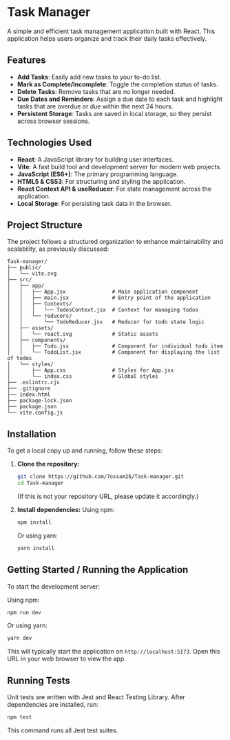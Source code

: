 # Task Manager

A simple and efficient task management application built with React. This application helps users organize and track their daily tasks effectively.

## Features

*   **Add Tasks**: Easily add new tasks to your to-do list.
*   **Mark as Complete/Incomplete**: Toggle the completion status of tasks.
*   **Delete Tasks**: Remove tasks that are no longer needed.
*   **Due Dates and Reminders**: Assign a due date to each task and highlight
    tasks that are overdue or due within the next 24 hours.
*   **Persistent Storage**: Tasks are saved in local storage, so they persist across browser sessions.

## Technologies Used

*   **React**: A JavaScript library for building user interfaces.
*   **Vite**: A fast build tool and development server for modern web projects.
*   **JavaScript (ES6+)**: The primary programming language.
*   **HTML5 & CSS3**: For structuring and styling the application.
*   **React Context API & useReducer**: For state management across the application.
*   **Local Storage**: For persisting task data in the browser.

## Project Structure

The project follows a structured organization to enhance maintainability and scalability, as previously discussed:

```
Task-manager/
├── public/
│   └── vite.svg
├── src/
│   ├── app/
│   │   ├── App.jsx               # Main application component
│   │   ├── main.jsx              # Entry point of the application
│   │   ├── Contexts/
│   │   │   └── TodosContext.jsx  # Context for managing todos
│   │   └── reducers/
│   │       └── TodoReducer.jsx   # Reducer for todo state logic
│   ├── assets/
│   │   └── react.svg             # Static assets
│   ├── components/
│   │   ├── Todo.jsx              # Component for individual todo item
│   │   └── TodoList.jsx          # Component for displaying the list of todos
│   └── styles/
│       ├── App.css               # Styles for App.jsx
│       └── index.css             # Global styles
├── .eslintrc.cjs
├── .gitignore
├── index.html
├── package-lock.json
├── package.json
└── vite.config.js
```

## Installation

To get a local copy up and running, follow these steps:

1.  **Clone the repository:**
    ```sh
    git clone https://github.com/7ossam26/Task-manager.git 
    cd Task-manager
    ```
    (If this is not your repository URL, please update it accordingly.)

2.  **Install dependencies:**
    Using npm:
    ```sh
    npm install
    ```
    Or using yarn:
    ```sh
    yarn install
    ```

## Getting Started / Running the Application

To start the development server:

Using npm:
```sh
npm run dev
```
Or using yarn:
```sh
yarn dev
```

This will typically start the application on `http://localhost:5173`. Open this URL in your web browser to view the app.

## Running Tests

Unit tests are written with Jest and React Testing Library. After dependencies are installed, run:

```sh
npm test
```

This command runs all Jest test suites.
